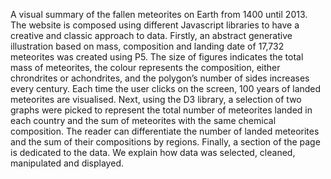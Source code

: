 A visual summary of the fallen meteorites on Earth from 1400 until 2013. The website is composed using different Javascript libraries to have a creative and classic approach to data.
Firstly, an abstract generative illustration based on mass, composition and landing date of 17,732 meteorites was created using P5. The size of figures indicates the total mass of meteorites, the colour represents the composition, either chrondrites or achondrites, and the polygon’s number of sides increases every century. Each time the user clicks on the screen, 100 years of landed meteorites are visualised. 
Next, using the D3 library, a selection of two graphs were picked to represent the total number of meteorites landed in each country and the sum of meteorites with the same chemical composition. The reader can differentiate the number of landed meteorites and the sum of their compositions by regions. Finally, a section of the page is dedicated to the data. We explain how data was selected, cleaned, manipulated and displayed. 

